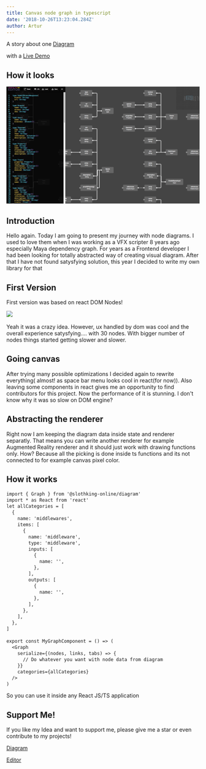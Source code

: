 ```yaml
---
title: Canvas node graph in typescript
date: '2018-10-26T13:23:04.284Z'
author: Artur
---
```


A story about one [Diagram](https://github.com/slothking-online/diagram)

with a [Live Demo](https://demo.graphqleditor.com/)

## How it looks

![GraphQL editor example diagram](newdiagram.png)

## Introduction

Hello again. Today I am going to present my journey with node diagrams. I used to love them when I was working as a VFX scripter 8 years ago especially Maya dependency graph. For years as a Frontend developer I had been looking for totally abstracted way of creating visual diagram. After that I have not found satysfying solution, this year I decided to write my own library for that

## First Version

First version was based on react DOM Nodes!

![](https://media.giphy.com/media/kKdgdeuO2M08M/giphy.gif)

Yeah it was a crazy idea. However, ux handled by dom was cool and the overall experience satysfying.... with 30 nodes. With bigger number of nodes things started getting slower and slower.

## Going canvas

After trying many possible optimizations I decided again to rewrite everything( almost! as space bar menu looks cool in react(for now)). Also leaving some components in react gives me an opportunity to find contributors for this project. Now the performance of it is stunning. I don't know why it was so slow on DOM engine?

## Abstracting the renderer

Right now I am keeping the diagram data inside state and renderer separatly. That means you can write another renderer for example Augmented Reality renderer and it should just work with drawing functions only. How? Because all the picking is done inside ts functions and its not connected to for example canvas pixel color.

## How it works

```tsx
import { Graph } from '@slothking-online/diagram'
import * as React from 'react'
let allCategories = [
  {
    name: 'middlewares',
    items: [
      {
        name: 'middleware',
        type: 'middleware',
        inputs: [
          {
            name: '',
          },
        ],
        outputs: [
          {
            name: '',
          },
        ],
      },
    ],
  },
]

export const MyGraphComponent = () => (
  <Graph
    serialize={(nodes, links, tabs) => {
      // Do whatever you want with node data from diagram
    }}
    categories={allCategories}
  />
)
```

So you can use it inside any React JS/TS application

## Support Me!

If you like my Idea and want to support me, please give me a star or even contribute to my projects!

[Diagram](https://github.com/slothking-online/diagram)

[Editor](https://github.com/slothking-online/graphql-editor)